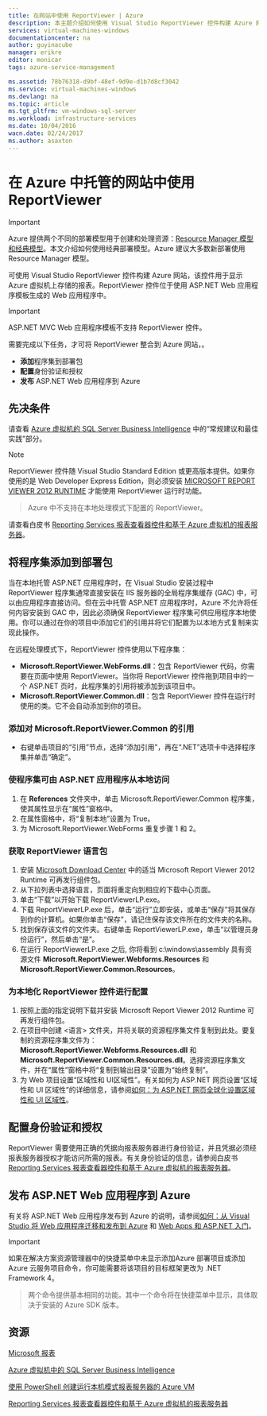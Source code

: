 ```yaml
---
title: 在网站中使用 ReportViewer | Azure
description: 本主题介绍如何使用 Visual Studio ReportViewer 控件构建 Azure 网站，该控件用于显示 Azure 虚拟机上存储的报表。
services: virtual-machines-windows
documentationcenter: na
author: guyinacube
manager: erikre
editor: monicar
tags: azure-service-management

ms.assetid: 78b76318-d9bf-48ef-9d9e-d1b7d8cf3042
ms.service: virtual-machines-windows
ms.devlang: na
ms.topic: article
ms.tgt_pltfrm: vm-windows-sql-server
ms.workload: infrastructure-services
ms.date: 10/04/2016
wacn.date: 02/24/2017
ms.author: asaxton
---
```


# 在 Azure 中托管的网站中使用 ReportViewer
> [!IMPORTANT] 
Azure 提供两个不同的部署模型用于创建和处理资源：[Resource Manager 模型和经典模型](../azure-resource-manager/resource-manager-deployment-model.md)。本文介绍如何使用经典部署模型。Azure 建议大多数新部署使用 Resource Manager 模型。

可使用 Visual Studio ReportViewer 控件构建 Azure 网站，该控件用于显示 Azure 虚拟机上存储的报表。ReportViewer 控件位于使用 ASP.NET Web 应用程序模板生成的 Web 应用程序中。

> [!IMPORTANT]
ASP.NET MVC Web 应用程序模板不支持 ReportViewer 控件。
> 
> 

需要完成以下任务，才可将 ReportViewer 整合到 Azure 网站，。

* **添加**程序集到部署包
* **配置**身份验证和授权
* **发布** ASP.NET Web 应用程序到 Azure

## 先决条件
请查看 [Azure 虚拟机的 SQL Server Business Intelligence](./virtual-machines-windows-classic-ps-sql-bi.md) 中的“常规建议和最佳实践”部分。

> [!NOTE]
ReportViewer 控件随 Visual Studio Standard Edition 或更高版本提供。如果你使用的是 Web Developer Express Edition，则必须安装 [MICROSOFT REPORT VIEWER 2012 RUNTIME](https://www.microsoft.com/download/details.aspx?id=35747) 才能使用 ReportViewer 运行时功能。
><p> 
><p>Azure 中不支持在本地处理模式下配置的 ReportViewer。
> 
> 

请查看白皮书 [Reporting Services 报表查看器控件和基于 Azure 虚拟机的报表服务器](http://download.microsoft.com/download/2/2/0/220DE2F1-8AB3-474D-8F8B-C998F7C56B5D/Reporting%20Services%20report%20viewer%20control%20and%20Azure%20VM%20based%20report%20servers.docx)。

## 将程序集添加到部署包
当在本地托管 ASP.NET 应用程序时，在 Visual Studio 安装过程中 ReportViewer 程序集通常直接安装在 IIS 服务器的全局程序集缓存 \(GAC\) 中，可以由应用程序直接访问。但在云中托管 ASP.NET 应用程序时，Azure 不允许将任何内容安装到 GAC 中，因此必须确保 ReportViewer 程序集可供应用程序本地使用。你可以通过在你的项目中添加它们的引用并将它们配置为以本地方式复制来实现此操作。

在远程处理模式下，ReportViewer 控件使用以下程序集：

* **Microsoft.ReportViewer.WebForms.dll**：包含 ReportViewer 代码，你需要在页面中使用 ReportViewer。当你将 ReportViewer 控件拖到项目中的一个 ASP.NET 页时，此程序集的引用将被添加到该项目中。
* **Microsoft.ReportViewer.Common.dll**：包含 ReportViewer 控件在运行时使用的类。它不会自动添加到你的项目。

### 添加对 Microsoft.ReportViewer.Common 的引用
* 右键单击项目的“引用”节点，选择“添加引用”，再在“.NET”选项卡中选择程序集并单击“确定”。

### 使程序集可由 ASP.NET 应用程序从本地访问
1. 在 **References** 文件夹中，单击 Microsoft.ReportViewer.Common 程序集，使其属性显示在“属性”窗格中。
2. 在属性窗格中，将“复制本地”设置为 True。
3. 为 Microsoft.ReportViewer.WebForms 重复步骤 1 和 2。

### 获取 ReportViewer 语言包
1. 安装 [Microsoft Download Center](http://go.microsoft.com/fwlink/?LinkId=317386) 中的适当 Microsoft Report Viewer 2012 Runtime 可再发行组件包。
2. 从下拉列表中选择语言，页面将重定向到相应的下载中心页面。
3. 单击“下载”以开始下载 ReportViewerLP.exe。
4. 下载 ReportViewerLP.exe 后，单击“运行”立即安装，或单击“保存”将其保存到你的计算机。如果你单击“保存”，请记住保存该文件所在的文件夹的名称。
5. 找到保存该文件的文件夹。右键单击 ReportViewerLP.exe，单击“以管理员身份运行”，然后单击“是”。
6. 在运行 ReportViewerLP.exe 之后, 你将看到 c:\\windows\\assembly 具有资源文件 **Microsoft.ReportViewer.Webforms.Resources** 和 **Microsoft.ReportViewer.Common.Resources**。

### 为本地化 ReportViewer 控件进行配置
1. 按照上面的指定说明下载并安装 Microsoft Report Viewer 2012 Runtime 可再发行组件包。
2. 在项目中创建 \<语言\> 文件夹，并将关联的资源程序集文件复制到此处。要复制的资源程序集文件为：**Microsoft.ReportViewer.Webforms.Resources.dll** 和 **Microsoft.ReportViewer.Common.Resources.dll**。选择资源程序集文件，并在“属性”窗格中将“复制到输出目录”设置为“始终复制”。
3. 为 Web 项目设置“区域性和 UI区域性”。有关如何为 ASP.NET 网页设置“区域性和 UI 区域性”的详细信息，请参阅[如何：为 ASP.NET 网页全球化设置区域性和 UI 区域性](https://msdn.microsoft.com/zh-cn/library/bz9tc508.aspx)。

## 配置身份验证和授权
ReportViewer 需要使用正确的凭据向报表服务器进行身份验证，并且凭据必须经报表服务器授权才能访问所需的报表。有关身份验证的信息，请参阅白皮书 [Reporting Services 报表查看器控件和基于 Azure 虚拟机的报表服务器](https://msdn.microsoft.com/zh-cn/library/azure/dn753698.aspx)。

## 发布 ASP.NET Web 应用程序到 Azure
有关将 ASP.NET Web 应用程序发布到 Azure 的说明，请参阅[如何：从 Visual Studio 将 Web 应用程序迁移和发布到 Azure](../vs-azure-tools-migrate-publish-web-app-to-cloud-service.md) 和 [Web Apps 和 ASP.NET 入门](../app-service-web/web-sites-dotnet-get-started.md)。

> [!IMPORTANT]
如果在解决方案资源管理器中的快捷菜单中未显示添加Azure 部署项目或添加 Azure 云服务项目命令，你可能需要将该项目的目标框架更改为 .NET Framework 4。
> <p>
> 两个命令提供基本相同的功能。其中一个命令将在快捷菜单中显示，具体取决于安装的 Azure SDK 版本。
> 
> 

## 资源
[Microsoft 报表](https://msdn.microsoft.com/zh-cn/library/bb885185.aspx)

[Azure 虚拟机中的 SQL Server Business Intelligence](./virtual-machines-windows-classic-ps-sql-bi.md)

[使用 PowerShell 创建运行本机模式报表服务器的 Azure VM](./virtual-machines-windows-classic-ps-sql-report.md)

[Reporting Services 报表查看器控件和基于 Azure 虚拟机的报表服务器](http://download.microsoft.com/download/2/2/0/220DE2F1-8AB3-474D-8F8B-C998F7C56B5D/Reporting%20Services%20report%20viewer%20control%20and%20Azure%20VM%20based%20report%20servers.docx)

<!---HONumber=Mooncake_0220_2017-->
<!--Update_Description: wording update-->